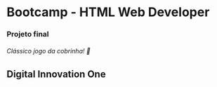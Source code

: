 #  Bootcamp - HTML Web Developer
### Projeto final

###### Clássico jogo da cobrinha! 🐍

## Digital Innovation One